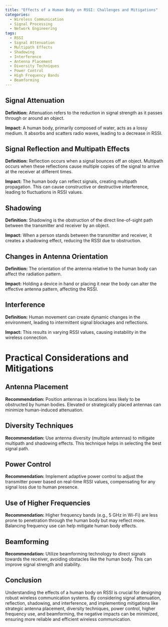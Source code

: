 ```yaml
---
title: "Effects of a Human Body on RSSI: Challenges and Mitigations"
categories:
  - Wireless Communication
  - Signal Processing
  - Network Engineering
tags:
  - RSSI
  - Signal Attenuation
  - Multipath Effects
  - Shadowing
  - Interference
  - Antenna Placement
  - Diversity Techniques
  - Power Control
  - High Frequency Bands
  - Beamforming
---
```


## Signal Attenuation

**Definition:** Attenuation refers to the reduction in signal strength as it passes through or around an object.

**Impact:** A human body, primarily composed of water, acts as a lossy medium. It absorbs and scatters radio waves, leading to a decrease in RSSI.

## Signal Reflection and Multipath Effects

**Definition:** Reflection occurs when a signal bounces off an object. Multipath occurs when these reflections cause multiple copies of the signal to arrive at the receiver at different times.

**Impact:** The human body can reflect signals, creating multipath propagation. This can cause constructive or destructive interference, leading to fluctuations in RSSI values.

## Shadowing

**Definition:** Shadowing is the obstruction of the direct line-of-sight path between the transmitter and receiver by an object.

**Impact:** When a person stands between the transmitter and receiver, it creates a shadowing effect, reducing the RSSI due to obstruction.

## Changes in Antenna Orientation

**Definition:** The orientation of the antenna relative to the human body can affect the radiation pattern.

**Impact:** Holding a device in hand or placing it near the body can alter the effective antenna pattern, affecting the RSSI.

## Interference

**Definition:** Human movement can create dynamic changes in the environment, leading to intermittent signal blockages and reflections.

**Impact:** This results in varying RSSI values, causing instability in the wireless connection.

# Practical Considerations and Mitigations

## Antenna Placement

**Recommendation:** Position antennas in locations less likely to be obstructed by human bodies. Elevated or strategically placed antennas can minimize human-induced attenuation.

## Diversity Techniques

**Recommendation:** Use antenna diversity (multiple antennas) to mitigate multipath and shadowing effects. This technique helps in selecting the best signal path.

## Power Control

**Recommendation:** Implement adaptive power control to adjust the transmitter power based on real-time RSSI values, compensating for any signal loss due to human presence.

## Use of Higher Frequencies

**Recommendation:** Higher frequency bands (e.g., 5 GHz in Wi-Fi) are less prone to penetration through the human body but may reflect more. Balancing frequency use can help mitigate human body effects.

## Beamforming

**Recommendation:** Utilize beamforming technology to direct signals towards the receiver, avoiding obstacles like the human body. This can improve signal strength and stability.

## Conclusion

Understanding the effects of a human body on RSSI is crucial for designing robust wireless communication systems. By considering signal attenuation, reflection, shadowing, and interference, and implementing mitigations like strategic antenna placement, diversity techniques, power control, higher frequency use, and beamforming, the negative impacts can be minimized, ensuring more reliable and efficient wireless communication.
